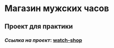 # Магазин мужских часов

## Проект для практики

### _Ссылка на проект_: [watch-shop](https://vitalyreutsky.github.io/watch-shop/)

